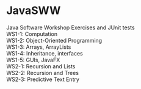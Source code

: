 # JavaSWW
Java Software Workshop Exercises and JUnit tests<br/>
WS1-1: Computation<br/>
WS1-2: Object-Oriented Programming<br/>
WS1-3: Arrays, ArrayLists<br/>
WS1-4: Inheritance, interfaces<br/>
WS1-5: GUIs, JavaFX<br/>
WS2-1: Recursion and Lists<br/>
WS2-2: Recursion and Trees<br/>
WS2-3: Predictive Text Entry<br/>
